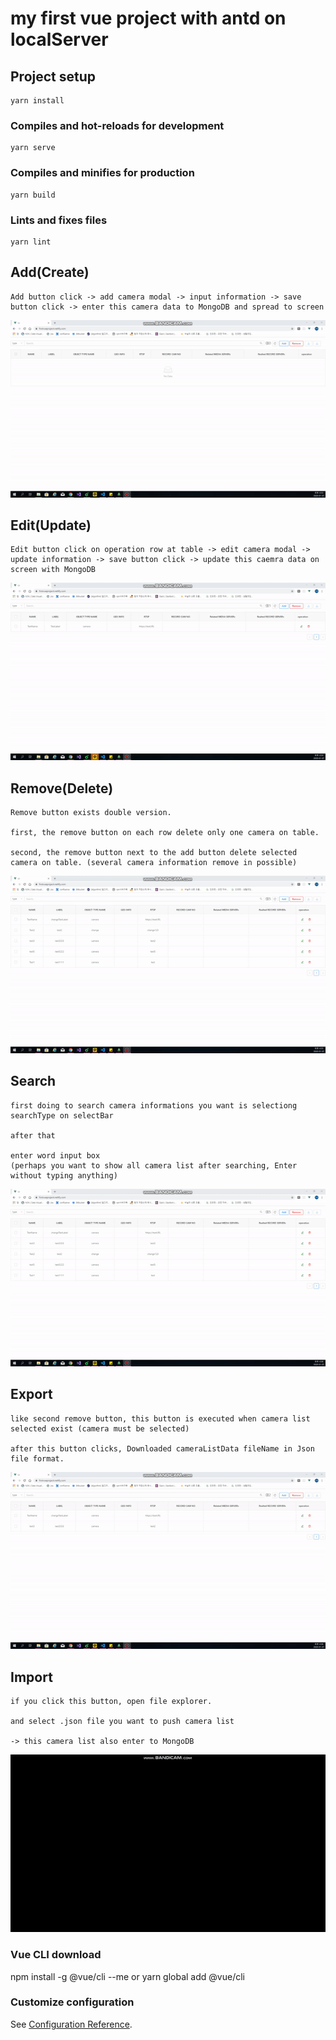 # my first vue project with antd on localServer

## Project setup
```
yarn install
```

### Compiles and hot-reloads for development
```
yarn serve
```

### Compiles and minifies for production
```
yarn build
```

### Lints and fixes files
```
yarn lint
```

## Add(Create)
```
Add button click -> add camera modal -> input information -> save button click -> enter this camera data to MongoDB and spread to screen
```
![Camera Add](https://github.com/dndud2906/first_local_vue_project/blob/master/example/add.gif)

## Edit(Update)
```
Edit button click on operation row at table -> edit camera modal -> update information -> save button click -> update this caemra data on screen with MongoDB
```
![Camera Edit](https://github.com/dndud2906/first_local_vue_project/blob/master/example/edit.gif)

## Remove(Delete)
```
Remove button exists double version.

first, the remove button on each row delete only one camera on table.

second, the remove button next to the add button delete selected camera on table. (several camera information remove in possible)
```
![Camera Remove](https://github.com/dndud2906/first_local_vue_project/blob/master/example/remove.gif)

## Search
```
first doing to search camera informations you want is selectiong searchType on selectBar

after that

enter word input box
(perhaps you want to show all camera list after searching, Enter without typing anything)
```
![Camera Search](https://github.com/dndud2906/first_local_vue_project/blob/master/example/search.gif)

## Export
```
like second remove button, this button is executed when camera list selected exist (camera must be selected)

after this button clicks, Downloaded cameraListData fileName in Json file format.
```
![Camera Export](https://github.com/dndud2906/first_local_vue_project/blob/master/example/export.gif)

## Import
```
if you click this button, open file explorer.

and select .json file you want to push camera list

-> this camera list also enter to MongoDB
```
![Camera Import](https://github.com/dndud2906/first_local_vue_project/blob/master/example/import.gif)

### Vue CLI download
npm install -g @vue/cli     --me
or
yarn global add @vue/cli

### Customize configuration
See [Configuration Reference](https://cli.vuejs.org/config/).
